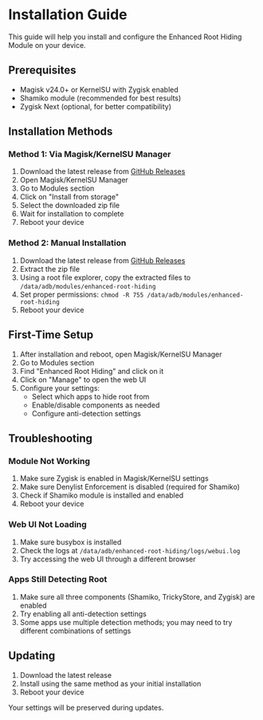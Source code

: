 # Installation Guide

This guide will help you install and configure the Enhanced Root Hiding Module on your device.

## Prerequisites

- Magisk v24.0+ or KernelSU with Zygisk enabled
- Shamiko module (recommended for best results)
- Zygisk Next (optional, for better compatibility)

## Installation Methods

### Method 1: Via Magisk/KernelSU Manager

1. Download the latest release from [GitHub Releases](https://github.com/SakshamSingla-India/Root-Hiding-Module/releases)
2. Open Magisk/KernelSU Manager
3. Go to Modules section
4. Click on "Install from storage"
5. Select the downloaded zip file
6. Wait for installation to complete
7. Reboot your device

### Method 2: Manual Installation

1. Download the latest release from [GitHub Releases](https://github.com/SakshamSingla-India/Root-Hiding-Module/releases)
2. Extract the zip file
3. Using a root file explorer, copy the extracted files to `/data/adb/modules/enhanced-root-hiding`
4. Set proper permissions: `chmod -R 755 /data/adb/modules/enhanced-root-hiding`
5. Reboot your device

## First-Time Setup

1. After installation and reboot, open Magisk/KernelSU Manager
2. Go to Modules section
3. Find "Enhanced Root Hiding" and click on it
4. Click on "Manage" to open the web UI
5. Configure your settings:
   - Select which apps to hide root from
   - Enable/disable components as needed
   - Configure anti-detection settings

## Troubleshooting

### Module Not Working

1. Make sure Zygisk is enabled in Magisk/KernelSU settings
2. Make sure Denylist Enforcement is disabled (required for Shamiko)
3. Check if Shamiko module is installed and enabled
4. Reboot your device

### Web UI Not Loading

1. Make sure busybox is installed
2. Check the logs at `/data/adb/enhanced-root-hiding/logs/webui.log`
3. Try accessing the web UI through a different browser

### Apps Still Detecting Root

1. Make sure all three components (Shamiko, TrickyStore, and Zygisk) are enabled
2. Try enabling all anti-detection settings
3. Some apps use multiple detection methods; you may need to try different combinations of settings

## Updating

1. Download the latest release
2. Install using the same method as your initial installation
3. Reboot your device

Your settings will be preserved during updates.
